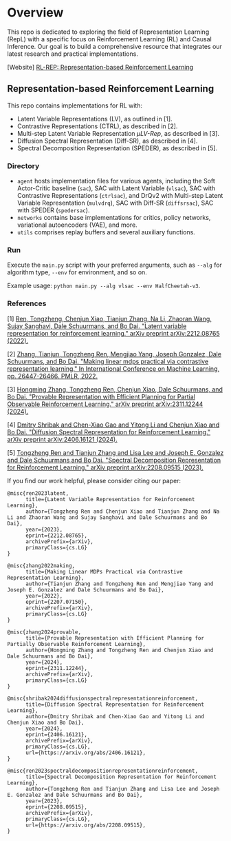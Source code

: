 # Overview
This repo is dedicated to exploring the field of Representation Learning (RepL) with a specific focus on Reinforcement Learning (RL) and Causal Inference. Our goal is to build a comprehensive resource that integrates our latest research and practical implementations.

[Website] [RL-REP: Representation-based Reinforcement Learning](https://haotiansun14.github.io/rl-rep-page/)

## Representation-based Reinforcement Learning
This repo contains implementations for RL with:
- Latent Variable Representations (LV), as outlined in [1].
- Contrastive Representations (CTRL), as described in [2].
- Multi-step Latent Variable Representation $\mu \textit{LV-Rep}$, as described in [3].
- Diffusion Spectral Representation (Diff-SR), as described in [4].
- Spectral Decomposition Representation (SPEDER), as described in [5].


### Directory
- `agent` hosts implementation files for various agents, including the Soft Actor-Critic baseline (`sac`), SAC with Latent Variable (`vlsac`), SAC with Contrastive Representations (`ctrlsac`), and DrQv2 with Multi-step Latent Variable Representation (`mulvdrq`), SAC with Diff-SR (`diffsrsac`), SAC with SPEDER (`spedersac`).
- `networks` contains base implementations for critics, policy networks, variational autoencoders (VAE), and more.
- `utils` comprises replay buffers and several auxiliary functions.

### Run
Execute the `main.py` script with your preferred arguments, such as `--alg` for algorithm type, `--env` for environment, and so on.

Example usage: `python main.py --alg vlsac --env HalfCheetah-v3`.

### References
[1] [Ren, Tongzheng, Chenjun Xiao, Tianjun Zhang, Na Li, Zhaoran Wang, Sujay Sanghavi, Dale Schuurmans, and Bo Dai. "Latent variable representation for reinforcement learning." arXiv preprint arXiv:2212.08765 (2022).](https://arxiv.org/abs/2212.08765)

[2] [Zhang, Tianjun, Tongzheng Ren, Mengjiao Yang, Joseph Gonzalez, Dale Schuurmans, and Bo Dai. "Making linear mdps practical via contrastive representation learning." In International Conference on Machine Learning, pp. 26447-26466. PMLR, 2022.](https://arxiv.org/abs/2207.07150)

[3] [Hongming Zhang, Tongzheng Ren, Chenjun Xiao, Dale Schuurmans, and Bo Dai. "Provable Representation with Efficient Planning for Partial Observable Reinforcement Learning." arXiv preprint arXiv:2311.12244 (2024).](https://arxiv.org/abs/2311.12244)

[4] [Dmitry Shribak and Chen-Xiao Gao and Yitong Li and Chenjun Xiao and Bo Dai. "Diffusion Spectral Representation for Reinforcement Learning." arXiv preprint arXiv:2406.16121 (2024).](https://arxiv.org/abs/2406.16121)

[5] [Tongzheng Ren and Tianjun Zhang and Lisa Lee and Joseph E. Gonzalez and Dale Schuurmans and Bo Dai. "Spectral Decomposition Representation for Reinforcement Learning." arXiv preprint arXiv:2208.09515 (2023).](https://arxiv.org/abs/2208.09515)

If you find our work helpful, please consider citing our paper:
```
@misc{ren2023latent,
      title={Latent Variable Representation for Reinforcement Learning}, 
      author={Tongzheng Ren and Chenjun Xiao and Tianjun Zhang and Na Li and Zhaoran Wang and Sujay Sanghavi and Dale Schuurmans and Bo Dai},
      year={2023},
      eprint={2212.08765},
      archivePrefix={arXiv},
      primaryClass={cs.LG}
}
```
```
@misc{zhang2022making,
      title={Making Linear MDPs Practical via Contrastive Representation Learning}, 
      author={Tianjun Zhang and Tongzheng Ren and Mengjiao Yang and Joseph E. Gonzalez and Dale Schuurmans and Bo Dai},
      year={2022},
      eprint={2207.07150},
      archivePrefix={arXiv},
      primaryClass={cs.LG}
}
```
```
@misc{zhang2024provable,
      title={Provable Representation with Efficient Planning for Partially Observable Reinforcement Learning},
      author={Hongming Zhang and Tongzheng Ren and Chenjun Xiao and Dale Schuurmans and Bo Dai},
      year={2024},
      eprint={2311.12244},
      archivePrefix={arXiv},
      primaryClass={cs.LG}
}
```
```
@misc{shribak2024diffusionspectralrepresentationreinforcement,
      title={Diffusion Spectral Representation for Reinforcement Learning}, 
      author={Dmitry Shribak and Chen-Xiao Gao and Yitong Li and Chenjun Xiao and Bo Dai},
      year={2024},
      eprint={2406.16121},
      archivePrefix={arXiv},
      primaryClass={cs.LG},
      url={https://arxiv.org/abs/2406.16121}, 
}
```
```
@misc{ren2023spectraldecompositionrepresentationreinforcement,
      title={Spectral Decomposition Representation for Reinforcement Learning}, 
      author={Tongzheng Ren and Tianjun Zhang and Lisa Lee and Joseph E. Gonzalez and Dale Schuurmans and Bo Dai},
      year={2023},
      eprint={2208.09515},
      archivePrefix={arXiv},
      primaryClass={cs.LG},
      url={https://arxiv.org/abs/2208.09515}, 
}
```